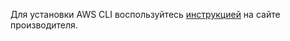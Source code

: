 Для установки AWS CLI воспользуйтесь [инструкцией](https://docs.aws.amazon.com/cli/latest/userguide/installing.html) на сайте производителя.